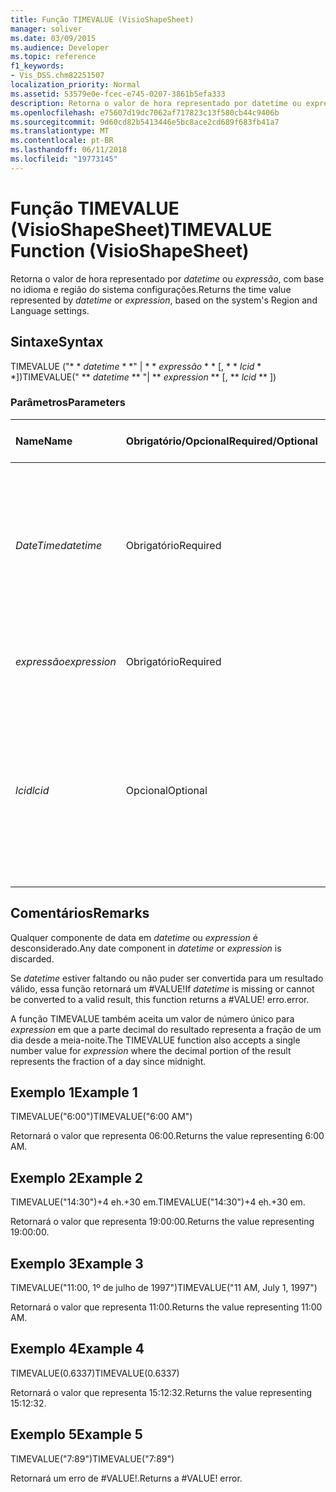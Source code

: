 ```yaml
---
title: Função TIMEVALUE (VisioShapeSheet)
manager: soliver
ms.date: 03/09/2015
ms.audience: Developer
ms.topic: reference
f1_keywords:
- Vis_DSS.chm82251507
localization_priority: Normal
ms.assetid: 53579e0e-fcec-e745-0207-3861b5efa333
description: Retorna o valor de hora representado por datetime ou expressão, com base no idioma e região do sistema configurações.
ms.openlocfilehash: e75607d19dc7062af717823c13f580cb44c9406b
ms.sourcegitcommit: 9d60cd82b5413446e5bc8ace2cd689f683fb41a7
ms.translationtype: MT
ms.contentlocale: pt-BR
ms.lasthandoff: 06/11/2018
ms.locfileid: "19773145"
---
```

# <a name="timevalue-function-visioshapesheet"></a><span data-ttu-id="02b7a-103">Função TIMEVALUE (VisioShapeSheet)</span><span class="sxs-lookup"><span data-stu-id="02b7a-103">TIMEVALUE Function (VisioShapeSheet)</span></span>

<span data-ttu-id="02b7a-104">Retorna o valor de hora representado por _datetime_ ou _expressão_, com base no idioma e região do sistema configurações.</span><span class="sxs-lookup"><span data-stu-id="02b7a-104">Returns the time value represented by  _datetime_ or  _expression_, based on the system's Region and Language settings.</span></span>
  
## <a name="syntax"></a><span data-ttu-id="02b7a-105">Sintaxe</span><span class="sxs-lookup"><span data-stu-id="02b7a-105">Syntax</span></span>

<span data-ttu-id="02b7a-106">TIMEVALUE ("* * *datetime* * *" | * * *expressão* * * [, * * *lcid* * *])</span><span class="sxs-lookup"><span data-stu-id="02b7a-106">TIMEVALUE(" ** *datetime* ** "| ** *expression* ** [, ** *lcid* ** ])</span></span> 
  
### <a name="parameters"></a><span data-ttu-id="02b7a-107">Parâmetros</span><span class="sxs-lookup"><span data-stu-id="02b7a-107">Parameters</span></span>

|<span data-ttu-id="02b7a-108">**Name**</span><span class="sxs-lookup"><span data-stu-id="02b7a-108">**Name**</span></span>|<span data-ttu-id="02b7a-109">**Obrigatório/Opcional**</span><span class="sxs-lookup"><span data-stu-id="02b7a-109">**Required/Optional**</span></span>|<span data-ttu-id="02b7a-110">**Tipo de dados**</span><span class="sxs-lookup"><span data-stu-id="02b7a-110">**Data Type**</span></span>|<span data-ttu-id="02b7a-111">**Descrição**</span><span class="sxs-lookup"><span data-stu-id="02b7a-111">**Description**</span></span>|
|:-----|:-----|:-----|:-----|
| <span data-ttu-id="02b7a-112">_DateTime_</span><span class="sxs-lookup"><span data-stu-id="02b7a-112">_datetime_</span></span> <br/> |<span data-ttu-id="02b7a-113">Obrigatório</span><span class="sxs-lookup"><span data-stu-id="02b7a-113">Required</span></span>  <br/> |<span data-ttu-id="02b7a-114">**String**</span><span class="sxs-lookup"><span data-stu-id="02b7a-114">**String**</span></span> <br/> | <span data-ttu-id="02b7a-115">Qualquer cadeia de caracteres comumente reconhecida como uma data e hora ou uma referência a uma célula que contém data e hora.</span><span class="sxs-lookup"><span data-stu-id="02b7a-115">Any string commonly recognized as a date and time or a reference to a cell containing a date and time.</span></span>  <br/> |
| <span data-ttu-id="02b7a-116">_expressão_</span><span class="sxs-lookup"><span data-stu-id="02b7a-116">_expression_</span></span> <br/> |<span data-ttu-id="02b7a-117">Obrigatório</span><span class="sxs-lookup"><span data-stu-id="02b7a-117">Required</span></span>  <br/> |<span data-ttu-id="02b7a-118">**Varia**</span><span class="sxs-lookup"><span data-stu-id="02b7a-118">**Varies**</span></span> <br/> | <span data-ttu-id="02b7a-119">Qualquer expressão que gere data e hora.</span><span class="sxs-lookup"><span data-stu-id="02b7a-119">Any expression that yields a date and time.</span></span>  <br/> |
| <span data-ttu-id="02b7a-120">_lcid_</span><span class="sxs-lookup"><span data-stu-id="02b7a-120">_lcid_</span></span> <br/> |<span data-ttu-id="02b7a-121">Opcional</span><span class="sxs-lookup"><span data-stu-id="02b7a-121">Optional</span></span>  <br/> |<span data-ttu-id="02b7a-122">**Número**</span><span class="sxs-lookup"><span data-stu-id="02b7a-122">**Number**</span></span> <br/> |<span data-ttu-id="02b7a-p101">O identificador de local a ser utilizado na avaliação de uma data e hora não locais. O identificador de local é um número descrito nos arquivos de cabeçalho do sistema.</span><span class="sxs-lookup"><span data-stu-id="02b7a-p101">The locale identifier to be used in evaluating a nonlocal datetime. The locale identifier is a number described in the system header files.</span></span>  <br/> |
   
## <a name="remarks"></a><span data-ttu-id="02b7a-125">Comentários</span><span class="sxs-lookup"><span data-stu-id="02b7a-125">Remarks</span></span>

<span data-ttu-id="02b7a-126">Qualquer componente de data em _datetime_ ou _expression_ é desconsiderado.</span><span class="sxs-lookup"><span data-stu-id="02b7a-126">Any date component in  _datetime_ or  _expression_ is discarded.</span></span> 
  
<span data-ttu-id="02b7a-127">Se _datetime_ estiver faltando ou não puder ser convertida para um resultado válido, essa função retornará um #VALUE!</span><span class="sxs-lookup"><span data-stu-id="02b7a-127">If  _datetime_ is missing or cannot be converted to a valid result, this function returns a #VALUE!</span></span> <span data-ttu-id="02b7a-128">erro.</span><span class="sxs-lookup"><span data-stu-id="02b7a-128">error.</span></span> 
  
<span data-ttu-id="02b7a-129">A função TIMEVALUE também aceita um valor de número único para _expression_ em que a parte decimal do resultado representa a fração de um dia desde a meia-noite.</span><span class="sxs-lookup"><span data-stu-id="02b7a-129">The TIMEVALUE function also accepts a single number value for  _expression_ where the decimal portion of the result represents the fraction of a day since midnight.</span></span> 
  
## <a name="example-1"></a><span data-ttu-id="02b7a-130">Exemplo 1</span><span class="sxs-lookup"><span data-stu-id="02b7a-130">Example 1</span></span>

<span data-ttu-id="02b7a-131">TIMEVALUE("6:00")</span><span class="sxs-lookup"><span data-stu-id="02b7a-131">TIMEVALUE("6:00 AM")</span></span>
  
<span data-ttu-id="02b7a-132">Retornará o valor que representa 06:00.</span><span class="sxs-lookup"><span data-stu-id="02b7a-132">Returns the value representing 6:00 AM.</span></span>
  
## <a name="example-2"></a><span data-ttu-id="02b7a-133">Exemplo 2</span><span class="sxs-lookup"><span data-stu-id="02b7a-133">Example 2</span></span>

<span data-ttu-id="02b7a-134">TIMEVALUE("14:30")+4 eh.+30 em.</span><span class="sxs-lookup"><span data-stu-id="02b7a-134">TIMEVALUE("14:30")+4 eh.+30 em.</span></span>
  
<span data-ttu-id="02b7a-135">Retornará o valor que representa 19:00:00.</span><span class="sxs-lookup"><span data-stu-id="02b7a-135">Returns the value representing 19:00:00.</span></span>
  
## <a name="example-3"></a><span data-ttu-id="02b7a-136">Exemplo 3</span><span class="sxs-lookup"><span data-stu-id="02b7a-136">Example 3</span></span>

<span data-ttu-id="02b7a-137">TIMEVALUE("11:00, 1º de julho de 1997")</span><span class="sxs-lookup"><span data-stu-id="02b7a-137">TIMEVALUE("11 AM, July 1, 1997")</span></span>
  
<span data-ttu-id="02b7a-138">Retornará o valor que representa 11:00.</span><span class="sxs-lookup"><span data-stu-id="02b7a-138">Returns the value representing 11:00 AM.</span></span>
  
## <a name="example-4"></a><span data-ttu-id="02b7a-139">Exemplo 4</span><span class="sxs-lookup"><span data-stu-id="02b7a-139">Example 4</span></span>

<span data-ttu-id="02b7a-140">TIMEVALUE(0.6337)</span><span class="sxs-lookup"><span data-stu-id="02b7a-140">TIMEVALUE(0.6337)</span></span>
  
<span data-ttu-id="02b7a-141">Retornará o valor que representa 15:12:32.</span><span class="sxs-lookup"><span data-stu-id="02b7a-141">Returns the value representing 15:12:32.</span></span>
  
## <a name="example-5"></a><span data-ttu-id="02b7a-142">Exemplo 5</span><span class="sxs-lookup"><span data-stu-id="02b7a-142">Example 5</span></span>

<span data-ttu-id="02b7a-143">TIMEVALUE("7:89")</span><span class="sxs-lookup"><span data-stu-id="02b7a-143">TIMEVALUE("7:89")</span></span>
  
<span data-ttu-id="02b7a-p103">Retornará um erro de #VALUE!.</span><span class="sxs-lookup"><span data-stu-id="02b7a-p103">Returns a #VALUE! error.</span></span>
  

